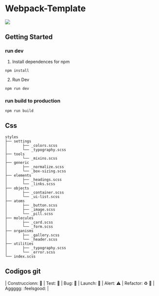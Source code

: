 # Webpack-Template
<a href="https://github.com/yocheco/webpack-template/actions/workflows/performance.yaml">
  <img src="https://github.com/yocheco/webpack-template/actions/workflows/performance.yaml/badge.svg" />
</a>

## Getting Started

### run dev
1) Install dependences for npm
```
npm install
```

2) Run Dev
```
npm run dev
```


### run build to production
```
npm run build
```

## Css

```
styles
├── settings
│       ├── _colors.scss
│       └── _typography.scss
├── tools
│       └── _mixins.scss
├── generic
│       ├── _normalize.scss
│       └── _box-sizing.scss
├── elements
│       ├── _headings.scss
│       └── _links.scss
├── objects
│       ├── _container.scss
│       └── _ui-list.scss
├── atoms
│       ├── _button.scss
│       ├── _image.scss
│       └── _pill.scss
├── molecules
│       ├── _card.scss
│       └── _form.scss
├── organisms
│       ├── _gallery.scss
│       └── _header.scss
├── utilities
│       ├── _typography.scss 
│       └── _error.scss
└── index.scss
```


## Codigos git

| Construccionn: :construction: | Test: :test_tube: | Bug: :space_invader: | Launch: :rocket: | Alert: :warning: | Refactor: :recycle: :poop: | Aggggg: :feelsgood: |
